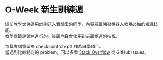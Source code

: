 # O-Week 新生訓練週

這份教學文件適用於剛進入實驗室的同學，內容涵蓋開發機器人軟體必備的知識技能。  
教學章節是循序進行的，後面內容會使用到前面提過的技術。

每篇會刻意留些 checkpoint(chkpt) 作為自學項目。  
當遇到比較特定的 problem，可以多看 [Stack Overflow](https://stackoverflow.com/questions) 或 GitHub issues。